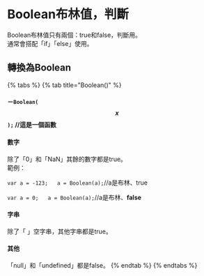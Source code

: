 # Boolean布林值，判斷

Boolean布林值只有兩個：true和false，判斷用。  
通常會搭配「if」「else」使用。

## 轉換為Boolean

{% tabs %}
{% tab title="Boolean\(\)" %}
#### －`Boolean(`$$x$$`);` //這是一個函數

#### 數字

除了「0」和「NaN」其餘的數字都是true。  
範例：

`var a = -123;  
a = Boolean(a);`//a是布林、true

`var a = 0;  
a = Boolean(a);`//a是布林、**false**

#### 字串

除了「 」空字串，其他字串都是true。

#### 其他

「null」和「undefined」都是false。
{% endtab %}
{% endtabs %}



## 

